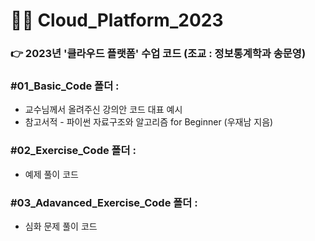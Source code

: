# 🧑‍🏫 Cloud_Platform_2023
### 👉 2023년 '클라우드 플랫폼' 수업 코드 (조교 : 정보통계학과 송문영)

### #01_Basic_Code 폴더 : 
* 교수님께서 올려주신 강의안 코드 대표 예시 
* 참고서적 - 파이썬 자료구조와 알고리즘 for Beginner (우재남 지음)

### #02_Exercise_Code 폴더 :
* 예제 풀이 코드

### #03_Adavanced_Exercise_Code 폴더 : 
* 심화 문제 풀이 코드 
